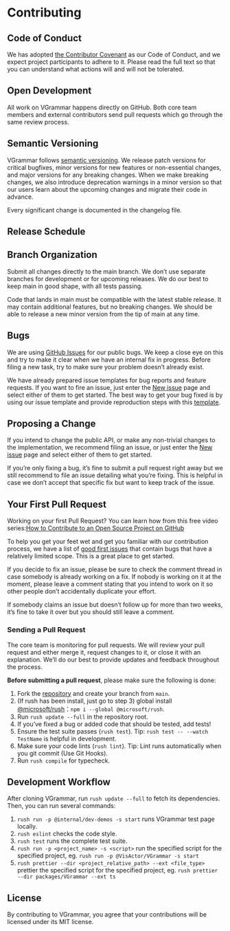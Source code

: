 # Contributing

## Code of Conduct

We has adopted [the Contributor Covenant](CODE_OF_CONDUCT.md) as our Code of Conduct, and we expect project participants to adhere to it. Please read the full text so that you can understand what actions will and will not be tolerated.

## Open Development

All work on VGrammar happens directly on GitHub. Both core team members and external contributors send pull requests which go through the same review process.

## Semantic Versioning

VGrammar follows [semantic versioning](https://semver.org/). We release patch versions for critical bugfixes, minor versions for new features or non-essential changes, and major versions for any breaking changes. When we make breaking changes, we also introduce deprecation warnings in a minor version so that our users learn about the upcoming changes and migrate their code in advance.

Every significant change is documented in the changelog file.

## Release Schedule

<!-- TODO -->

## Branch Organization

Submit all changes directly to the main branch. We don’t use separate branches for development or for upcoming releases. We do our best to keep main in good shape, with all tests passing.

Code that lands in main must be compatible with the latest stable release. It may contain additional features, but no breaking changes. We should be able to release a new minor version from the tip of main at any time.

## Bugs

We are using [GitHub Issues](todo) for our public bugs. We keep a close eye on this and try to make it clear when we have an internal fix in progress. Before filing a new task, try to make sure your problem doesn’t already exist.

We have already prepared issue templates for bug reports and feature requests. If you want to fire an issue, just enter the [New issue](todo) page and select either of them to get started. The best way to get your bug fixed is by using our issue template and provide reproduction steps with this [template](todo).

## Proposing a Change

If you intend to change the public API, or make any non-trivial changes to the implementation, we recommend filing an issue, or just enter the [New issue](todo) page and select either of them to get started.

If you’re only fixing a bug, it’s fine to submit a pull request right away but we still recommend to file an issue detailing what you’re fixing. This is helpful in case we don’t accept that specific fix but want to keep track of the issue.

## Your First Pull Request

Working on your first Pull Request? You can learn how from this free video series:[How to Contribute to an Open Source Project on GitHub](https://egghead.io/courses/how-to-contribute-to-an-open-source-project-on-github)

To help you get your feet wet and get you familiar with our contribution process, we have a list of [good first issues](todo) that contain bugs that have a relatively limited scope. This is a great place to get started.

If you decide to fix an issue, please be sure to check the comment thread in case somebody is already working on a fix. If nobody is working on it at the moment, please leave a comment stating that you intend to work on it so other people don’t accidentally duplicate your effort.

If somebody claims an issue but doesn’t follow up for more than two weeks, it’s fine to take it over but you should still leave a comment.

### Sending a Pull Request

The core team is monitoring for pull requests. We will review your pull request and either merge it, request changes to it, or close it with an explanation. We’ll do our best to provide updates and feedback throughout the process.

**Before submitting a pull request**, please make sure the following is done:

1. Fork the [repository](todo) and create your branch from `main`.
2. (If rush has been install, just go to step 3) global install [@microsoft/rush](https://rushjs.io/pages/intro/get_started/)：`npm i --global @microsoft/rush`.
3. Run `rush update --full` in the repository root.
4. If you’ve fixed a bug or added code that should be tested, add tests!
5. Ensure the test suite passes (`rush test`). Tip: `rush test -- --watch TestName` is helpful in development.
6. Make sure your code lints (`rush lint`). Tip: Lint runs automatically when you git commit (Use Git Hooks).
7. Run `rush compile` for typecheck.

## Development Workflow

After cloning VGrammar, run `rush update --full` to fetch its dependencies. Then, you can run several commands:

1. `rush run -p @internal/dev-demos -s start` runs VGrammar test page locally.
2. `rush eslint` checks the code style.
3. `rush test` runs the complete test suite.
4. `rush run -p <project_name> -s <script>` run the specified script for the specified project, eg. `rush run -p @VisActor/VGrammar -s start`
5. `rush prettier --dir <project_relative_path> --ext <file_type>` prettier the specified script for the specified project, eg. `rush prettier --dir packages/VGrammar --ext ts`

## License

By contributing to VGrammar, you agree that your contributions will be licensed under its MIT license.
